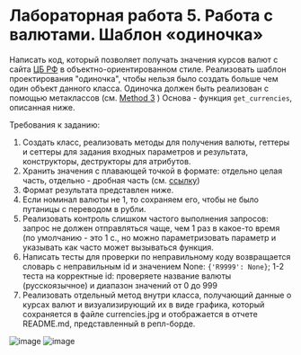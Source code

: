 # Лабораторная работа 5. Работа с валютами. Шаблон «одиночка»

Написать код, который позволяет получать значения курсов валют с сайта [ЦБ РФ](http://www.cbr.ru/scripts/XML_daily.asp) 
в объектно-ориентированном стиле. Реализовать шаблон проектирования "одиночка", чтобы нельзя было создать больше чем 
один объект данного класса. Одиночка должен быть реализован с помощью метаклассов (см. [Method 3](https://stackoverflow.com/questions/6760685/what-is-the-best-way-of-implementing-singleton-in-python) )
Основа - функция ```get_currencies```, описанная ниже.

Требования к заданию:
1. Создать класс, реализовать методы для получения валюты, геттеры и сеттеры для задания входных параметров и результата, 
конструкторы, деструкторы для атрибутов. 
3. Хранить значения с плавающей точкой в формате: отдельно целая часть, отдельно - дробная часть (см. [ссылку](https://digitology.tech/docs/python_3/tutorial/floatingpoint.html))
4. Формат результата представлен ниже.
5. Если номинал валюты не 1, то сохраняем его, чтобы не было путаницы с переводом в рубли.
6. Реализовать контроль слишком частого выполнения запросов: запрос не должен отправляться чаще, чем 1 раз в какое-то время 
(по умолчанию - это 1 с., но можно параметризовать параметр и указывать как часто может вызываться функция.
7. Написать тесты для проверки по неправильному коду возвращается словарь с неправильным id и значением None: ```{'R9999': None}```; 1-2 теста на корректные id: проверяете название валюты (русскоязычное) и диапазон значений от 0 до 999
8. Реализовать отдельный метод внутри класса, получающий данные о курсах валют и визуализирующий их в виде графика, который сохраняется в файле currencies.jpg и отображается в отчете README.md, представленный в репл-борде.


![image](https://github.com/user-attachments/assets/866125d5-7d6e-4a13-8577-c6154ec3ecda)
![image](https://github.com/user-attachments/assets/6e06abf1-ecc8-4d01-9782-21e668812842)

